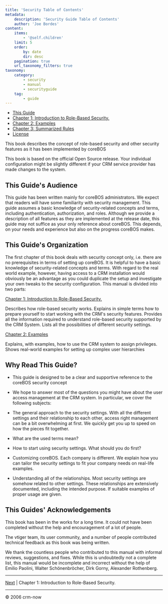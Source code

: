 ```yaml
---
title: 'Security Table of Contents'
metadata:
    description: 'Security Guide Table of Contents'
    author: 'Joe Bordes'
content:
    items:
        - '@self.children'
    limit: 5
    order:
        by: date
        dir: desc
    pagination: true
    url_taxonomy_filters: true
taxonomy:
    category:
        - security
        - manual
        - securityguide
    tag:
        - guide
---
```


- [This Guide](..)
- [Chapter 1: Introduction to Role-Based Security.](../introduction_too_roleBased_security)
- [Chapter 2: Examples](../examples)
- [Chapter 3: Summarized Rules](../summarized_rules)
- [License](../LicenseUsageAcknowledgements)

This book describes the concept of role-based security and other security features as it has been implemented by coreBOS

This book is based on the official Open Source release. Your individual configuration might be slightly different if your CRM service provider has made changes to the system.

## This Guide's Audience

This guide has been written mainly for coreBOS administrators. We expect that readers will have some familiarity with security management. This guide assumes a basic knowledge of security-related concepts and terms, including authentication, authorization, and roles. Although we provide a description of all features as they are implemented at the release date, this guide may not suffice as your only reference about coreBOS. This depends, on your needs and experience but also on the progress coreBOS makes.

## This Guide's Organization

The first chapter of this book deals with security concept only, i.e. there are no prerequisites in terms of setting up coreBOS. It is helpful to have a basic knowledge of security-related concepts and terms. With regard to the real world example, however, having access to a CRM installation would obviously be an advantage as you could duplicate the setup and investigate your own tweaks to the security configuration. This manual is divided into two parts:

[Chapter 1: Introduction to Role-Based Security.](../introduction_too_roleBased_security)

Describes how role-based security works. Explains in simple terms how to prepare yourself to start working with the CRM's security features. Provides all the information required to understand role-based security supported by the CRM System. Lists all the possibilities of different security settings.

[Chapter 2: Examples](../examples)

Explains, with examples, how to use the CRM system to assign privileges. Shows real-world examples for setting up complex user hierarchies

## Why Read This Guide?

- This guide is designed to be a clear and supportive reference to the coreBOS security concept

- We hope to answer most of the questions you might have about the user access management at the CRM system. In particular, we cover the following subjects:

- The general approach to the security settings. With all the different settings and their relationship to each other, access right management can be a bit overwhelming at first. We quickly get you up to speed on how the pieces fit together.

- What are the used terms mean?

- How to start using security settings. What should you do first?

- Customizing coreBOS. Each company is different. We explain how you can tailor the security settings to fit your company needs on real-life examples.

- Understanding all of the relationships. Most security settings are somehow related to other settings. These relationships are extensively documented, including the intended purpose. If suitable examples of proper usage are given.

## This Guides' Acknowledgements

This book has been in the works for a long time. It could not have been completed without the help and encouragement of a lot of people.

The vtiger team, its user community, and a number of people contributed technical feedback as this book was being written.

We thank the countless people who contributed to this manual with informal reviews, suggestions, and fixes. While this is undoubtedly not a complete list, this manual would be incomplete and incorrect without the help of Emilio Paolini, Walter Schönenbröcher, Dirk Gorny, Alexander Rothenberg.

------------------------------------------------------------------------

[Next](../introduction_too_roleBased_security) | Chapter 1: Introduction to Role-Based Security.

------------------------------------------------------------------------

© 2006 crm-now
